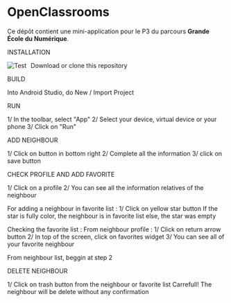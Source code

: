 # OpenClassrooms

Ce dépôt contient une mini-application pour le P3 du parcours **Grande École du Numérique**.

INSTALLATION

Download or clone this repository
<img src="D:/Benjamin/Projet android/Entrevoisins/documentation/test.jpg"
	alt="Test"
	Style="float: left; margin-right: 10px;" />

BUILD

Into Android Studio, do New / Import Project

RUN

1/ In the toolbar, select "App" 
2/ Select your device, virtual device or your phone 
3/ Click on "Run"

ADD NEIGHBOUR

1/ Click on button in bottom right
2/ Complete all the information
3/ click on save button

CHECK PROFILE AND ADD FAVORITE

1/ Click on a profile
2/ You can see all the information relatives of the neighbour

For adding a neighbour in favorite list :
1/ Click on yellow star button
If the star is fully color, the neighbour is in favorite list
else, the star was empty

Checking the favorite list :
From neighbour profile :
1/ Click on return arrow button
2/ In top of the screen, click on favorites widget
3/ You can see all of your favorite neighbour

From neighbour list, beggin at step 2

DELETE NEIGHBOUR

1/ Click on trash button from the neighbour or favorite list
Carrefull! The neighbour will be delete without any confirmation